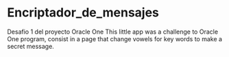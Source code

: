 # Encriptador_de_mensajes
Desafio 1 del proyecto Oracle One
This little app was a challenge to Oracle One program, consist in a page that change vowels for key words to make a secret message.
